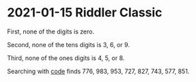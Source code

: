 2021-01-15 Riddler Classic
==========================
First, none of the digits is zero.

Second, none of the tens digits is 3, 6, or 9.

Third, none of the ones digits is 4, 5, or 8.

Searching with [code](20210115c.hs) finds
776, 983, 953, 727, 827, 743, 577, 851.
